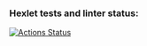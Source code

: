 ### Hexlet tests and linter status:
[![Actions Status](https://github.com/vobla13/python-project-lvl1/workflows/hexlet-check/badge.svg)](https://github.com/vobla13/python-project-lvl1/actions)